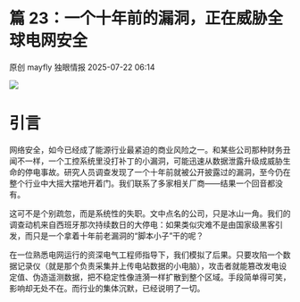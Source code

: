 #  篇 23：一个十年前的漏洞，正在威胁全球电网安全  
原创 mayfly  独眼情报   2025-07-22 06:14  
  
![](https://mmbiz.qpic.cn/sz_mmbiz_png/KgxDGkACWnSDP0nQxO9E6qAByZNGnyukgwicX55fLiaUg6udiakxbWibNLiaJJwCaTmUt81SWkaF0MI3cxMA5eySpRw/640?wx_fmt=png&from=appmsg "")  
# 引言  
  
网络安全，如今已经成了能源行业最紧迫的商业风险之一。和某些公司那种财务丑闻不一样，一个工控系统里没打补丁的小漏洞，可能迅速从数据泄露升级成威胁生命的停电事故。研究人员调查发现了一个十年前就被公开披露过的漏洞，至今仍在整个行业中大摇大摆地开着门。我们联系了多家相关厂商——结果一个回音都没有。  
  
这可不是个别疏忽，而是系统性的失职。文中点名的公司，只是冰山一角。我们的调查动机来自西班牙那次持续数日的大停电：如果类似灾难不是由国家级黑客引发，而只是一个拿着十年前老漏洞的“脚本小子”干的呢？  
  
在一位熟悉电网运行的资深电气工程师指导下，我们模拟了后果。只要攻陷一个数据记录仪（就是那个负责采集并上传电站数据的小电脑），攻击者就能篡改发电设定值、伪造遥测数据，把不稳定性像涟漪一样扩散到整个区域。手段简单得可笑，影响却无处不在。而行业的集体沉默，已经说明了一切。  
  
